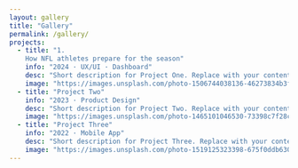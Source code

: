 ```yaml
---
layout: gallery
title: "Gallery"
permalink: /gallery/
projects:
  - title: "1.
    How NFL athletes prepare for the season"
    info: "2024 · UX/UI · Dashboard"
    desc: "Short description for Project One. Replace with your content."
    image: "https://images.unsplash.com/photo-1506744038136-46273834b3fb?auto=format&fit=crop&w=900&q=80"
  - title: "Project Two"
    info: "2023 · Product Design"
    desc: "Short description for Project Two. Replace with your content."
    image: "https://images.unsplash.com/photo-1465101046530-73398c7f28ca?auto=format&fit=crop&w=900&q=80"
  - title: "Project Three"
    info: "2022 · Mobile App"
    desc: "Short description for Project Three. Replace with your content."
    image: "https://images.unsplash.com/photo-1519125323398-675f0ddb6308?auto=format&fit=crop&w=900&q=80"
---
```

